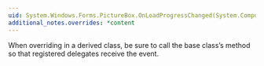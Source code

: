 ```yaml
---
uid: System.Windows.Forms.PictureBox.OnLoadProgressChanged(System.ComponentModel.ProgressChangedEventArgs)
additional_notes.overrides: *content
---
```


<p>When overriding <xref href="System.Windows.Forms.PictureBox.OnLoadProgressChanged(System.ComponentModel.ProgressChangedEventArgs)"></xref> in a derived class, be sure to call the base class’s <xref href="System.Windows.Forms.PictureBox.OnLoadProgressChanged(System.ComponentModel.ProgressChangedEventArgs)"></xref> method so that registered delegates receive the event.</p>



